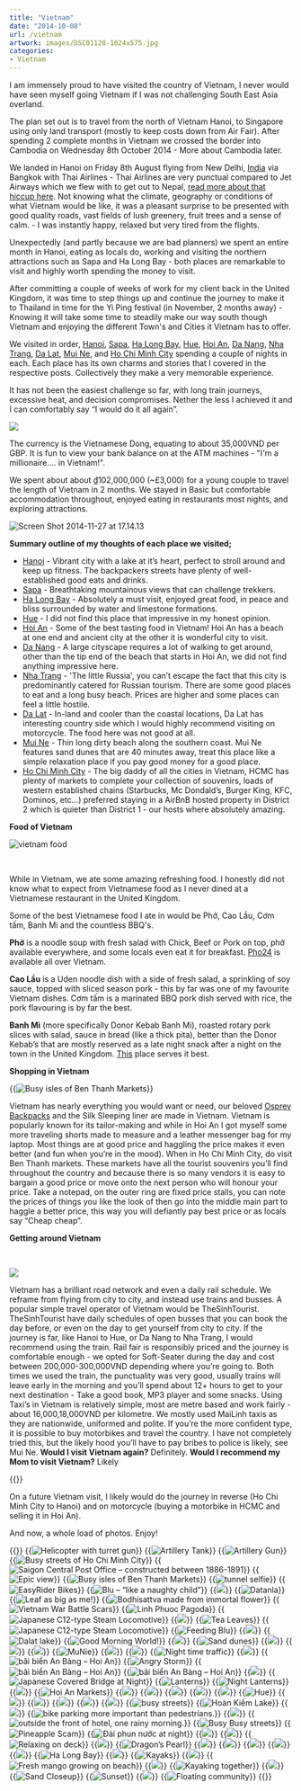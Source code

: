 ```yaml
---
title: "Vietnam"
date: "2014-10-08"
url: /vietnam
artwork: images/DSC01128-1024x575.jpg
categories:
- Vietnam
---
```


I am immensely proud to have visited the country of Vietnam, I never would have seen myself going Vietnam if I was not challenging South East Asia overland.

The plan set out is to travel from the north of Vietnam Hanoi, to Singapore using only land transport (mostly to keep costs down from Air Fair). After spending 2 complete months in Vietnam we crossed the border into Cambodia on Wednesday 8th October 2014 - More about Cambodia later.

We landed in Hanoi on Friday 8th August flying from New Delhi, [India](http://gonetraveling.me/categories/india) via Bangkok with Thai Airlines - Thai Airlines are very punctual compared to Jet Airways which we flew with to get out to Nepal, [read more about that hiccup here](http://gonetraveling.me/2014/07/delayed/). Not knowing what the climate, geography or conditions of what Vietnam would be like, it was a pleasant surprise to be presented with good quality roads, vast fields of lush greenery, fruit trees and a sense of calm. - I was instantly happy, relaxed but very tired from the flights.

Unexpectedly (and partly because we are bad planners) we spent an entire month in Hanoi, eating as locals do, working and visiting the northern attractions such as Sapa and Ha Long Bay - both places are remarkable to visit and highly worth spending the money to visit.

After committing a couple of weeks of work for my client back in the United Kingdom, it was time to step things up and continue the journey to make it to Thailand in time for the Yi Ping festival (in November, 2 months away) - Knowing it will take some time to steadily make our way south though Vietnam and enjoying the different Town's and Cities it Vietnam has to offer.

We visited in order, [Hanoi](http://gonetraveling.me/2014/09/ha-noi/), [Sapa](http://gonetraveling.me/2014/08/sa-pa/), [Ha Long Bay](http://gonetraveling.me/2014/08/ha-long-bay/), [Hue](http://gonetraveling.me/2014/09/hue/), [Hoi An](http://gonetraveling.me/2014/09/hoi-an/), [Da Nang](http://gonetraveling.me/2014/09/da-nang/ "Da Nang"), [Nha Trang](http://gonetraveling.me/2014/09/good-morning-nha-trang/ "Good Morning Nha Trang"), [Da Lat](http://gonetraveling.me/2014/09/da-lat/ "Da Lat"), [Mui Ne](http://gonetraveling.me/2014/10/the-freedom-of-mui-ne/ "The freedom of Mui Ne"), and [Ho Chi Minh City](http://gonetraveling.me/2014/10/ho-chi-minh-city/ "Ho Chi Minh City") spending a couple of nights in each. Each place has its own charms and stories that I covered in the respective posts. Collectively they make a very memorable experience.

It has not been the easiest challenge so far, with long train journeys, excessive heat, and decision compromises. Nether the less I achieved it and I can comfortably say “I would do it all again”.

![](images/IMG_20141006_101838-1024x583.jpg)

The currency is the Vietnamese Dong, equating to about 35,000VND per GBP. It is fun to view your bank balance on at the ATM machines - "I'm a millionaire.... in Vietnam!".

We spent about about ₫102,000,000 (~£3,000) for a young couple to travel the length of Vietnam in 2 months. We stayed in Basic but comfortable accommodation throughout, enjoyed eating in restaurants most nights, and exploring attractions.

![Screen Shot 2014-11-27 at 17.14.13](images/Screen-Shot-2014-11-27-at-17.14.13-1024x707.png)

**Summary outline of my thoughts of each place we visited;** 

* [Hanoi](http://gonetraveling.me/2014/09/ha-noi/ "Hà Nội") - Vibrant city with a lake at it’s heart, perfect to stroll around and keep up fitness. The backpackers streets have plenty of well-established good eats and drinks. 
* [Sapa](http://gonetraveling.me/2014/08/sa-pa/ "Sa Pa") - Breathtaking mountainous views that can challenge trekkers. 
* [Ha Long Bay](http://gonetraveling.me/2014/08/ha-long-bay/ "Hạ Long Bay & Bái Tử Long Bay") - Absolutely a must visit, enjoyed great food, in peace and bliss surrounded by water and limestone formations. 
* [Hue](http://gonetraveling.me/2014/09/hue/ "Huế") - I did not find this place that impressive in my honest opinion. 
* [Hoi An](http://gonetraveling.me/2014/09/hoi-an/ "Hội An") - Some of the best tasting food in Vietnam! Hoi An has a beach at one end and ancient city at the other it is wonderful city to visit. 
* [Da Nang](http://gonetraveling.me/2014/09/da-nang/ "Da Nang") - A large cityscape requires a lot of walking to get around, other than the tip end of the beach that starts in Hoi An, we did not find anything impressive here. 
* [Nha Trang](http://gonetraveling.me/2014/09/good-morning-nha-trang/ "Good Morning Nha Trang") - 'The little Russia', you can’t escape the fact that this city is predominantly catered for Russian tourism. There are some good places to eat and a long busy beach. Prices are higher and some places can feel a little hostile. 
* [Da Lat](http://gonetraveling.me/2014/09/da-lat/ "Da Lat") - In-land and cooler than the coastal locations, Da Lat has interesting country side which I would highly recommend visiting on motorcycle. The food here was not good at all. 
* [Mui Ne](http://gonetraveling.me/2014/10/the-freedom-of-mui-ne/ "The freedom of Mui Ne") - Thin long dirty beach along the southern coast. Mui Ne features sand dunes that are 40 minutes away, treat this place like a simple relaxation place if you pay good money for a good place. 
* [Ho Chi Minh City](http://gonetraveling.me/2014/10/ho-chi-minh-city/ "Ho Chi Minh City") - The big daddy of all the cities in Vietnam, HCMC has plenty of markets to complete your collection of souvenirs, loads of western established chains (Starbucks, Mc Dondald’s, Burger King, KFC, Dominos, etc…) preferred staying in a AirBnB hosted property in District 2 which is quieter than District 1 - our hosts where absolutely amazing.

**Food of Vietnam**

![vietnam food](images/vietnam-food1-1024x640.jpg)

 

While in Vietnam, we ate some amazing refreshing food. I honestly did not know what to expect from Vietnamese food as I never dined at a Vietnamese restaurant in the United Kingdom.

Some of the best Vietnamese food I ate in would be Phở, Cao Lầu, Cơm tấm, Banh Mi and the countless BBQ's.

**Phở** is a noodle soup with fresh salad with Chick, Beef or Pork on top, phở available everywhere, and some locals even eat it for breakfast. [Pho24](http://gonetraveling.me/2014/08/pho-24/ "Pho 24") is available all over Vietnam.

**Cao Lầu** is a Uden noodle dish with a side of fresh salad, a sprinkling of soy sauce, topped with sliced season pork - this by far was one of my favourite Vietnam dishes. Cơm tấm is a marinated BBQ pork dish served with rice, the pork flavouring is by far the best.

**Banh Mi** (more specifically Donor Kebab Banh Mi), roasted rotary pork slices with salad, sauce in bread (like a thick pita), better than the Donor Kebab’s that are mostly reserved as a late night snack after a night on the town in the United Kingdom. [This](http://gonetraveling.me/2014/09/banh-mi-doner-kebab-hang-bac/ "Bánh Mì Doner Kebab Hàng Bạc") place serves it best.

**Shopping in Vietnam**

{{<img src="images/IMG_20141005_141033-1024x583.jpg" oriantation="full" title="Busy isles of Ben Thanh Markets">}}

Vietnam has nearly everything you would want or need, our beloved [Osprey Backpacks](http://www.amazon.co.uk/gp/product/B004BF62C0/ref=as_li_tf_tl?ie=UTF8&camp=1634&creative=6738&creativeASIN=B004BF62C0&linkCode=as2&tag=gonetraveli02-21) and the Silk Sleeping liner are made in Vietnam. Vietnam is popularly known for its tailor-making and while in Hoi An I got myself some more traveling shorts made to measure and a leather messenger bag for my laptop. Most things are at good price and haggling the price makes it even better (and fun when you’re in the mood). When in Ho Chi Minh City, do visit Ben Thanh markets. These markets have all the tourist souvenirs you’ll find throughout the country and because there is so many vendors it is easy to bargain a good price or move onto the next person who will honour your price. Take a notepad, on the outer ring are fixed price stalls, you can note the prices of things you like the look of then go into the middle main part to haggle a better price, this way you will defiantly pay best price or as locals say “Cheap cheap”.

**Getting around Vietnam**

 

![](images/IMG_20140918_121740-1024x583.jpg)

Vietnam has a brilliant road network and even a daily rail schedule. We reframe from flying from city to city, and instead use trains and busses. A popular simple travel operator of Vietnam would be TheSinhTourist. TheSinhTourist have daily schedules of open busses that you can book the day before, or even on the day to get yourself from city to city. If the journey is far, like Hanoi to Hue, or Da Nang to Nha Trang, I would recommend using the train. Rail fair is responsibly priced and the journey is comfortable enough - we opted for Soft-Seater during the day and cost between 200,000-300,000VND depending where you’re going to. Both times we used the train, the punctuality was very good, usually trains will leave early in the morning and you’ll spend about 12+ hours to get to your next destination - Take a good book, MP3 player and some snacks. Using Taxi’s in Vietnam is relatively simple, most are metre based and work fairly - about 16,000,18,000VND per kilometre. We mostly used MaiLinh taxis as they are nationwide, uniformed and polite. If you’re the more confident type, it is possible to buy motorbikes and travel the country. I have not completely tried this, but the likely hood you’ll have to pay bribes to police is likely, see Mui Ne. **Would I visit Vietnam again?** Definitely. **Would I recommend my Mom to visit Vietnam?** Likely

{{<rating ease="5" budget="4" english="4" safety="5" hawkers="3">}}

On a future Vietnam visit, I likely would do the journey in reverse (Ho Chi Minh City to Hanoi) and on motorcycle (buying a motorbike in HCMC and selling it in Hoi An).

And now, a whole load of photos. Enjoy!

{{<gallery>}}
  {{<img src="images/DSC01603.jpg" title="Helicopter with turret gun">}}
  {{<img src="images/DSC01599.jpg" title="Artillery Tank">}}
  {{<img src="images/DSC01596.jpg" title="Artillery Gun">}}
  {{<img src="images/IMG_20141003_170819.jpg" title="Busy streets of Ho Chi Minh City">}}
  {{<img src="images/PANO_20141005_133245.jpg" title="Saigon Central Post Office &#8211; constructed between 1886-1891">}}
  {{<img src="images/DSC_0134.jpg" title="Epic view" oriantation="portrait">}}
  {{<img src="images/IMG_20141005_141033.jpg" title="Busy isles of Ben Thanh Markets">}}
  {{<img src="images/DSC01586.jpg" title="tunnel selfie" oriantation="portrait">}}
  {{<img src="images/IMG_5312.jpg" title="EasyRider Bikes">}}
  {{<img src="images/DSC01419.jpg" title="Blu &#8211; &#8220;like a naughty child&#8221;" oriantation="portrait">}}
  {{<img src="images/DSC01383.jpg">}}
  {{<img src="images/DSC01339.jpg" title="Datanla">}}
  {{<img src="images/IMG_5224-SMILE.jpg" title="Leaf as big as me!" oriantation="portrait">}}
  {{<img src="images/PANO_20140928_095320.jpg" title="Bodhisattva made from immortal flower" oriantation="portrait">}}
  {{<img src="images/IMG_5222.jpg" title="Vietnam War Battle Scars">}}
  {{<img src="images/IMG_20140928_093550.jpg" title="Linh Phuoc Pagoda">}}
  {{<img src="images/DSC01275.jpg" title="Japanese C12-type Steam Locomotive">}}
  {{<img src="images/DSC01260.jpg">}}
  {{<img src="images/IMG_20140928_113445.jpg" title="Tea Leaves">}}
  {{<img src="images/IMG_20140928_085906.jpg" title="Japanese C12-type Steam Locomotive">}}
  {{<img src="images/DSC01429.jpg" title="Feeding Blu">}}
  {{<img src="images/IMG_51521.jpg">}}
  {{<img src="images/DSC01254.jpg" title="Dalat lake">}}
  {{<img src="images/IMG_20140926_081141.jpg" title="Good Morning World!">}}
  {{<img src="images/DSC01447.jpg">}}
  {{<img src="images/DSC01472.jpg" title="Sand dunes">}}
  {{<img src="images/IMG_20141001_104917-EFFECTS.jpg">}}
  {{<img src="images/DSC01480.jpg">}}
  {{<img src="images/DSC01538.jpg" oriantation="portrait">}}
  {{<img src="images/DSC01524.jpg" title="MuNie" oriantation="large">}}
  {{<img src="images/DSC01546.jpg">}}
  {{<img src="images/IMG_5338.jpg">}}
  {{<img src="images/IMG_5128-MOTION.gif" title="Night time traffic">}}
  {{<img src="images/IMG_20140921_142501.jpg">}}
  {{<img src="images/DSC01215.jpg" title="bãi biển An Bàng &#8211; Hoi An">}}
  {{<img src="images/IMG_5045-EFFECTS.jpg" title="Angry Storm">}}
  {{<img src="images/DSC01208.jpg" title="bãi biển An Bàng &#8211; Hoi An">}}
  {{<img src="images/IMG_5043.jpg" title="bãi biển An Bàng &#8211; Hoi An">}}
  {{<img src="images/DSC01392.jpg">}}
  {{<img src="images/IMG_5003.jpg" title="Japanese Covered Bridge at Night">}}
  {{<img src="images/DSC01173.jpg" title="Lanterns">}}
  {{<img src="images/DSC01161.jpg" title="Night Lanterns">}}
  {{<img src="images/DSC01151.jpg">}}
  {{<img src="images/DSC01128.jpg" title="Hoi An Markets" oriantation="large">}}
  {{<img src="images/DSC01110.jpg">}}
  {{<img src="images/DSC01104.jpg">}}
  {{<img src="images/IMG_20140916_164229.jpg">}}
  {{<img src="images/DSC01188.jpg">}}
  {{<img src="images/IMG_4931.jpg">}}
  {{<img src="images/DSC01076.jpg" title="Hue " oriantation="portrait">}}
  {{<img src="images/PANO_20140914_120057.jpg">}}
  {{<img src="images/DSC01064.jpg">}}
  {{<img src="images/IMG_20140914_120658.jpg">}}
  {{<img src="images/IMG_20140914_133408.jpg">}}
  {{<img src="images/IMG_4893-MOTION1.gif">}}
  {{<img src="images/IMG_4195.jpg" title="busy streets ">}}
  {{<img src="images/DSC00584.jpg" title="Hoàn Kiếm Lake">}}
  {{<img src="images/IMG_4182-EFFECTS.jpg" oriantation="portrait">}}
  {{<img src="images/IMG_20140811_151043.jpg" title="bike parking more important than pedestrians. ">}}
  {{<img src="images/IMG_4280.jpg">}}
  {{<img src="images/PANO_20140813_092450.jpg" title="outside the front of hotel, one rainy morning.">}}
  {{<img src="images/IMG_20140906_204525.jpg" title="Busy Busy streets">}}
  {{<img src="images/DSC00640.jpg" title="Pineapple Scam">}}
  {{<img src="images/PANO_20140816_191219.jpg" title="Đài phun nước at night">}}
  {{<img src="images/IMG_4835-EFFECTS.jpg">}}
  {{<img src="images/IMG_4876.jpg">}}
  {{<img src="images/IMG_20140822_151826.jpg" title="Relaxing on deck" oriantation="large">}}
  {{<img src="images/IMG_20140822_152748.jpg">}}
  {{<img src="images/IMG_4567.jpg" title="Dragon&#8217;s Pearl">}}
  {{<img src="images/IMG_4578.jpg">}}
  {{<img src="images/IMG_4589.jpg">}}
  {{<img src="images/IMG_4585.jpg">}}
  {{<img src="images/IMG_4614.jpg" oriantation="large">}}
  {{<img src="images/DSC00816.jpg">}}
  {{<img src="images/IMG_4628.jpg" title="Ha Long Bay">}}
  {{<img src="images/IMG_4630.jpg">}}
  {{<img src="images/DSC00828.jpg" title="Kayaks ">}}
  {{<img src="images/IMG_4667.jpg">}}
  {{<img src="images/IMG_4698.jpg" title="Fresh mango growing on beach">}}
  {{<img src="images/DSC00849.jpg" oriantation="square">}}
  {{<img src="images/DSC00926.jpg" title="Kayaking together" oriantation="portrait">}}
  {{<img src="images/IMG_4746.jpg" oriantation="portrait">}}
  {{<img src="images/IMG_4700.jpg" title="Sand Closeup">}}
  {{<img src="images/DSC00861.jpg" title="Sunset">}}
  {{<img src="images/DSC00891-EFFECTS.jpg">}}
  {{<img src="images/DSC00985.jpg" title="Floating community">}}
{{</gallery>}}
